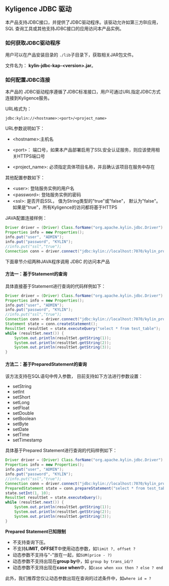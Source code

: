 ## Kyligence JDBC 驱动
本产品支持JDBC接口，并提供了JDBC驱动程序。该驱动允许如第三方BI应用，SQL 查询工具或其他支持JDBC接口的应用访问本产品实例。



### 如何获取JDBC驱动程序

用户可以在产品安装目录的 `./lib`子目录下，获取相关JAR包文件。

文件名为： **kylin-jdbc-kap-\<version\>.jar**。

### 如何配置JDBC连接
本产品的 JDBC驱动程序遵循了JDBC标准接口，用户可通过URL指定JDBC方式连接到Kyligence服务。

URL格式为：

```
jdbc:kylin://<hostname>:<port>/<project_name>
```
URL参数说明如下：

- &lt;hostname&gt;:主机名

* &lt;port&gt;： 端口号，如果本产品部署启用了SSL安全认证服务，则应该使用相关HTTPS端口号

* &lt;project_name&gt;:  必须指定具体项目名称，并且确认该项目在服务中存在

  

其他配置参数如下：

* &lt;user&gt;: 	登陆服务实例的用户名
* &lt;password&gt;: 登陆服务实例的密码
* &lt;ssl&gt;: 是否开启SSL， 值为String类型的"true"或"false"， 默认为"false"。如果是"true"，所有Kyligence的访问都将基于HTTPS

JAVA配置连接样例：

```java
Driver driver = (Driver) Class.forName("org.apache.kylin.jdbc.Driver").newInstance();
Properties info = new Properties();
info.put("user", "ADMIN");
info.put("password", "KYLIN");
//info.put("ssl","true");
Connection conn = driver.connect("jdbc:kylin://localhost:7070/kylin_project_name", info);
```



下面章节介绍两种JAVA程序调用 JDBC 的访问本产品

#### 方法一：基于Statement的查询

具体直接基于Statement进行查询的代码样例如下：
```java
Driver driver = (Driver) Class.forName("org.apache.kylin.jdbc.Driver").newInstance();
Properties info = new Properties();
info.put("user", "ADMIN");
info.put("password", "KYLIN");
//info.put("ssl","true");
Connection conn = driver.connect("jdbc:kylin://localhost:7070/kylin_project_name", info);
Statement state = conn.createStatement();
ResultSet resultSet = state.executeQuery("select * from test_table");
while (resultSet.next()) {
    System.out.println(resultSet.getString(1));
    System.out.println(resultSet.getString(2));
    System.out.println(resultSet.getString(3));
}
```


#### 方法二：基于PreparedStatement的查询
该方法支持在SQL语句中传入参数， 目前支持如下方法进行参数设置：

- setString
- setInt
- setShort
- setLong
- setFloat
- setDouble
- setBoolean
- setByte
- setDate
- setTime
- setTimestamp

具体基于Prepared Statement进行查询的代码样例如下：

```java
Driver driver = (Driver) Class.forName("org.apache.kylin.jdbc.Driver").newInstance();
Properties info = new Properties();
info.put("user", "ADMIN");
info.put("password", "KYLIN");
//info.put("ssl","true");
Connection conn = driver.connect("jdbc:kylin://localhost:7070/kylin_project_name", info);
PreparedStatement state = conn.prepareStatement("select * from test_table where id=?");
state.setInt(1, 10);
ResultSet resultSet = state.executeQuery();
while (resultSet.next()) {
    System.out.println(resultSet.getString(1));
    System.out.println(resultSet.getString(2));
    System.out.println(resultSet.getString(3));
}
```

**Prepared Statement已知限制**

- 不支持查询下压。
- 不支持**LIMIT**, **OFFSET**中使用动态参数，如`limit ?, offset ?`
- 动态参数不支持与"-"放在一起，如`SUM(price - ?)`
- 动态参数不支持出现在**group by**中，如 `group by trans_id/?`
- 动态参数不支持出现在**case when**中，如`case when xxx then ? else ? end`

此外，我们推荐您仅让动态参数出现在查询的过滤条件中，如`where id = ?`